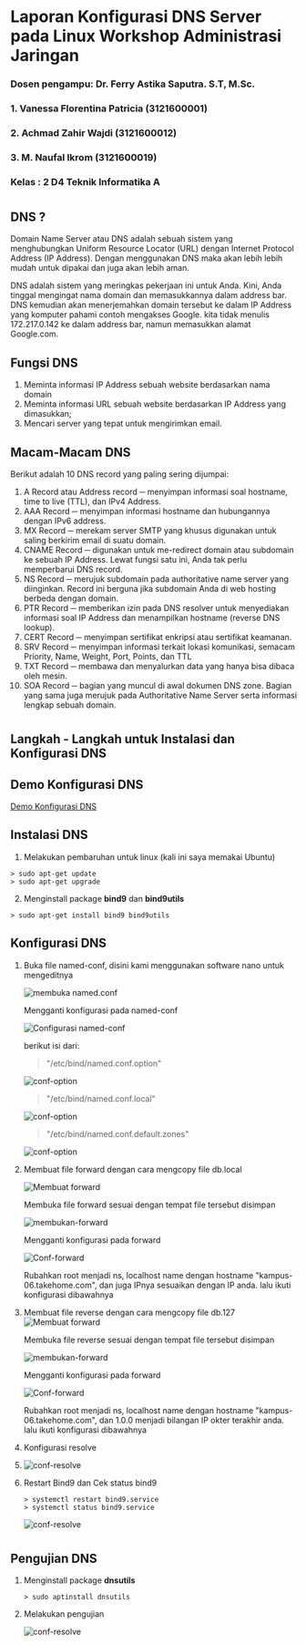 # Laporan Konfigurasi DNS Server pada Linux Workshop Administrasi Jaringan

### Dosen pengampu: Dr. Ferry Astika Saputra. S.T, M.Sc.

### 1. Vanessa Florentina Patricia (3121600001)

### 2. Achmad Zahir Wajdi (3121600012)

### 3. M. Naufal Ikrom (3121600019)

### Kelas : 2 D4 Teknik Informatika A

#
## DNS ?
Domain Name Server atau DNS adalah sebuah sistem yang menghubungkan Uniform Resource Locator (URL) dengan Internet Protocol Address (IP Address). Dengan menggunakan DNS maka akan lebih lebih mudah untuk dipakai dan juga akan lebih aman.

DNS adalah sistem yang meringkas pekerjaan ini untuk Anda. Kini, Anda tinggal mengingat nama domain dan memasukkannya dalam address bar. DNS kemudian akan menerjemahkan domain tersebut ke dalam IP Address yang komputer pahami contoh mengakses Google. kita tidak menulis 172.217.0.142 ke dalam address bar, namun memasukkan alamat Google.com. 

## Fungsi DNS
1. Meminta informasi IP Address sebuah website berdasarkan nama domain
2. Meminta informasi URL sebuah website berdasarkan IP Address yang dimasukkan;
3. Mencari server yang tepat untuk mengirimkan email.


## Macam-Macam DNS
Berikut adalah 10 DNS record yang paling sering dijumpai:

1. A Record atau Address record ─ menyimpan informasi soal hostname, time to live (TTL), dan IPv4 Address.
2. AAA Record ─ menyimpan informasi hostname dan hubungannya dengan IPv6 address.
3.  MX Record ─ merekam server SMTP yang khusus digunakan untuk saling berkirim email di suatu domain.
4.  CNAME Record ─ digunakan untuk me-redirect domain atau subdomain ke sebuah IP Address. Lewat fungsi satu ini, Anda tak perlu memperbarui DNS record.
5.  NS Record ─ merujuk subdomain pada authoritative name server yang diinginkan. Record ini berguna jika subdomain Anda di web hosting berbeda dengan domain.
6. PTR Record ─ memberikan izin pada DNS resolver untuk menyediakan informasi soal IP Address dan menampilkan hostname (reverse DNS lookup).
7. CERT Record ─ menyimpan sertifikat enkripsi atau sertifikat keamanan.
8. SRV Record ─ menyimpan informasi terkait lokasi komunikasi, semacam Priority, Name, Weight, Port, Points, dan TTL
9. TXT Record ─ membawa dan menyalurkan data yang hanya bisa dibaca oleh mesin.
10. SOA Record ─ bagian yang muncul di awal dokumen DNS zone. Bagian yang sama juga merujuk pada Authoritative Name Server serta informasi lengkap sebuah domain.
#
## Langkah - Langkah untuk Instalasi dan Konfigurasi DNS

## Demo Konfigurasi DNS
[Demo Konfigurasi DNS](https://penssby-my.sharepoint.com/:v:/g/personal/3121600012_msoffice_pens_ac_id/EXYdKfakjTZNm6xlm9IzlqYBo82MoojIqwF_K8JhfhEIAw?e=Mp8jVw)


## Instalasi DNS
1. Melakukan pembaruhan untuk linux (kali ini saya memakai Ubuntu)
```
> sudo apt-get update
> sudo apt-get upgrade
```

2. Menginstall package **bind9** dan **bind9utils**
```
> sudo apt-get install bind9 bind9utils
```

## Konfigurasi DNS

1. Buka file named-conf, disini kami menggunakan software nano untuk mengeditnya

    ![membuka named.conf](assets/1.jpeg)
    
    Mengganti konfigurasi pada named-conf
 
    ![Configurasi named-conf](assets/2.jpeg)


    berikut isi dari:
    > "/etc/bind/named.conf.option"

    ![conf-option](assets/0.1.jpeg)

    > "/etc/bind/named.conf.local"

    ![conf-option](assets/0.2.jpeg)

    > "/etc/bind/named.conf.default.zones"

    ![conf-option](assets/0.3.jpeg)



2. Membuat file forward dengan cara mengcopy file db.local
   
   ![Membuat forward](assets/3.jpeg)

   Membuka file forward sesuai dengan tempat file tersebut disimpan

   ![membukan-forward](assets/4.jpeg)

   Mengganti konfigurasi pada forward

   ![Conf-forward](assets/5.jpeg)
   
   Rubahkan root menjadi ns, localhost name dengan hostname "kampus-06.takehome.com", dan juga IPnya sesuaikan dengan IP anda. lalu ikuti konfigurasi dibawahnya


3. Membuat file reverse dengan cara mengcopy file db.127
   ![Membuat forward](assets/6.jpeg)

   Membuka file reverse sesuai dengan tempat file tersebut disimpan

   ![membukan-forward](assets/7.jpeg)

   Mengganti konfigurasi pada forward

   ![Conf-forward](assets/8.jpeg)

   Rubahkan root menjadi ns, localhost name dengan hostname "kampus-06.takehome.com", dan 1.0.0 menjadi bilangan IP okter terakhir anda. lalu ikuti konfigurasi dibawahnya

4. Konfigurasi resolve
5. 
   ![conf-resolve](assets/resolv.jpeg)

6. Restart Bind9 dan Cek status bind9
   ```
   > systemctl restart bind9.service
   > systemctl status bind9.service
   ```
   ![conf-resolve](assets/10.png)
#
## Pengujian DNS
1. Menginstall package **dnsutils**
    ```
    > sudo aptinstall dnsutils
    ```


2. Melakukan pengujian

   ![conf-resolve](assets/11.png)